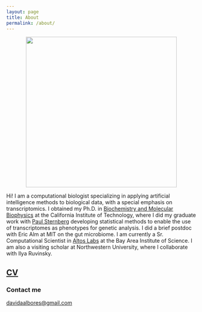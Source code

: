 ```yaml
---
layout: page
title: About
permalink: /about/
---
```


<center>
<img id="photo of David" src="https://dangeles.github.io/images/main.jpg" width="400">
</center>

Hi! I am a computational biologist specializing in applying artificial intelligence methods to biological data, with a special emphasis on transcriptomics. I obtained
my Ph.D. in [Biochemistry and Molecular Biophysics](https://www.cce.caltech.edu/graduate/graduate-biochemistry-and-molecular-biophysics)
at the California Institute of Technology, where I did my graduate work with
[Paul Sternberg](http://wormlab.caltech.edu/LabMembers/Paul) developing statistical methods to enable the use of transcriptomes as phenotypes for genetic analysis. 
I did a brief postdoc with Eric Alm at MIT on the gut microbiome. I am currently a Sr. Computational Scientist in [Altos Labs](https://altoslabs.com/) at the Bay
Area Institute of Science. I am also a visiting scholar at Northwestern University, where I collaborate with Ilya Ruvinsky.

## [CV](https://dangeles.github.io/AngelesAlboresDavid_cv.pdf)

### Contact me

[davidaalbores@gmail.com](mailto:davidaalbores@gmail.com)
